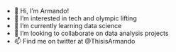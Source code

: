 - 👋 Hi, I’m Armando!
- 👀 I’m interested in tech and olympic lifting
- 🌱 I’m currently learning data science
- 💞️ I’m looking to collaborate on data analysis projects 
- 📫 Find me on twitter at @ThisisArmando
